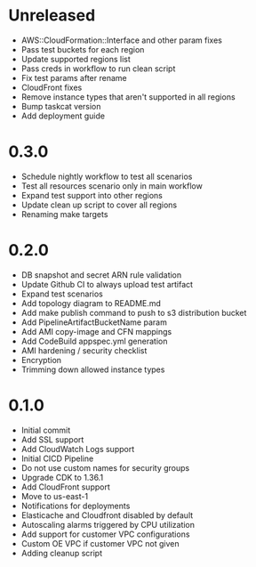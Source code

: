 # Unreleased

* AWS::CloudFormation::Interface and other param fixes
* Pass test buckets for each region
* Update supported regions list
* Pass creds in workflow to run clean script
* Fix test params after rename
* CloudFront fixes
* Remove instance types that aren't supported in all regions
* Bump taskcat version
* Add deployment guide

# 0.3.0

* Schedule nightly workflow to test all scenarios
* Test all resources scenario only in main workflow
* Expand test support into other regions
* Update clean up script to cover all regions
* Renaming make targets

# 0.2.0

* DB snapshot and secret ARN rule validation
* Update Github CI to always upload test artifact
* Expand test scenarios
* Add topology diagram to README.md
* Add make publish command to push to s3 distribution bucket
* Add PipelineArtifactBucketName param
* Add AMI copy-image and CFN mappings
* Add CodeBuild appspec.yml generation
* AMI hardening / security checklist
* Encryption
* Trimming down allowed instance types

# 0.1.0

* Initial commit
* Add SSL support
* Add CloudWatch Logs support
* Initial CICD Pipeline
* Do not use custom names for security groups
* Upgrade CDK to 1.36.1
* Add CloudFront support
* Move to us-east-1
* Notifications for deployments
* Elasticache and Cloudfront disabled by default
* Autoscaling alarms triggered by CPU utilization
* Add support for customer VPC configurations
* Custom OE VPC if customer VPC not given
* Adding cleanup script
